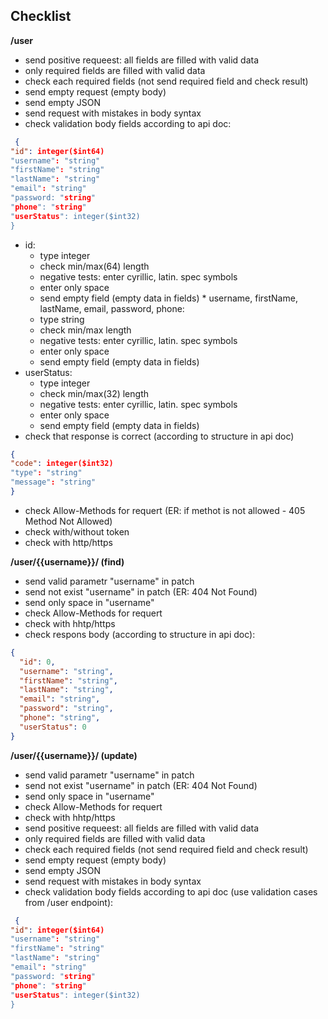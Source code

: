 ## Checklist

**/user**
* send positive requeest: all fields are filled with valid data
* only required fields are filled with valid data
* check each required fields (not send required field and check result)
* send empty request (empty body)
* send empty JSON
* send request with mistakes in body syntax
* check validation body fields according to api doc:
```json
 {
"id": integer($int64)
"username": "string"
"firstName": "string"
"lastName": "string"
"email": "string"
"password: "string"
"phone": "string"
"userStatus": integer($int32)
}
```
   * id:
       * type integer
       * check min/max(64) length
       * negative tests: enter cyrillic, latin. spec symbols 
       * enter only space
       * send empty field (empty data in fields)
    * username, firstName, lastName, email, password, phone: 
       * type string
       * check min/max length
       * negative tests: enter cyrillic, latin. spec symbols 
       * enter only space
       * send empty field (empty data in fields)
   * userStatus:
       * type integer
       * check min/max(32) length
       * negative tests: enter cyrillic, latin. spec symbols 
       * enter only space
       * send empty field (empty data in fields)
* check that response is correct (according to structure in api doc)
```json
{
"code": integer($int32)
"type": "string"
"message": "string"
}
```
* check Allow-Methods for requert (ER: if methot is not allowed - 405 Method Not Allowed)
* check with/without token
* check with http/https


**/user/{{username}}/ (find)**
* send valid parametr "username" in patch
* send not exist "username"  in patch (ER: 404 Not Found)
* send only space in "username" 
* check Allow-Methods for requert 
*  check with hhtp/https
* check respons body (according to structure in api doc):
```json
{
  "id": 0,
  "username": "string",
  "firstName": "string",
  "lastName": "string",
  "email": "string",
  "password": "string",
  "phone": "string",
  "userStatus": 0
}
```


**/user/{{username}}/ (update)**
* send valid parametr "username" in patch
* send not exist "username" in patch (ER: 404 Not Found)
* send only space in "username" 
* check Allow-Methods for requert 
* check with hhtp/https
* send positive requeest: all fields are filled with valid data
* only required fields are filled with valid data
* check each required fields (not send required field and check result)
* send empty request (empty body)
* send empty JSON
* send request with mistakes in body syntax
* check validation body fields according to api doc (use validation cases from /user endpoint):
```json
 {
"id": integer($int64)
"username": "string"
"firstName": "string"
"lastName": "string"
"email": "string"
"password: "string"
"phone": "string"
"userStatus": integer($int32)
}
```
